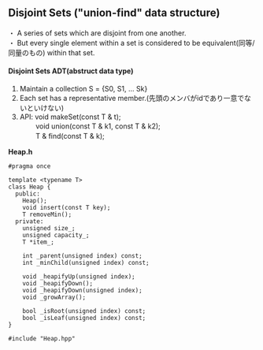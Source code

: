 
## Disjoint Sets ("union-find" data structure)
・ A series of sets which are disjoint from one another.<br>
・ But every single element within a set is considered to be equivalent(同等/同量のもの) within that set.<br>

#### Disjoint Sets ADT(abstruct data type)
1. Maintain a collection S = {S0, S1, ... Sk} <br>
2. Each set has a representative member.(先頭のメンバがidであり一意でないといけない)<br>
3. API: void makeSet(const T & t); <br>
　　 void union(const T & k1, const T & k2); <br>
　　 T & find(const T & k); <br>

**Heap.h**<br>
```
#pragma once

template <typename T>
class Heap {
  public:
    Heap();
    void insert(const T key);
    T removeMin();
  private:
    unsigned size_;
    unsigned capacity_;
    T *item_;
    
    int _parent(unsigned index) const;
    int _minChild(unsigned index) const;

    void _heapifyUp(unsigned index);
    void _heapifyDown();
    void _heapifyDown(unsigned index);
    void _growArray();

    bool _isRoot(unsigned index) const;
    bool _isLeaf(unsigned index) const;
}

#include "Heap.hpp"
```
